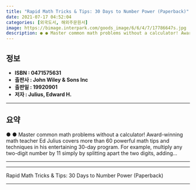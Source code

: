 ```yaml
---
title: "Rapid Math Tricks & Tips: 30 Days to Number Power (Paperback)"
date: 2021-07-17 04:52:04
categories: [외국도서, 해외주문원서]
image: https://bimage.interpark.com/goods_image/6/6/4/7/17786647s.jpg
description: ● ● Master common math problems without a calculator! Award-winning math teacher Ed Julius covers more than 60 powerful math tips and techniques in his entert
---
```


## **정보**

- **ISBN : 0471575631**
- **출판사 : John Wiley & Sons Inc**
- **출판일 : 19920901**
- **저자 : Julius, Edward H.**

------



## **요약**

●  ●  Master common math problems without a calculator! Award-winning math teacher Ed Julius covers more than 60 powerful math tips and techniques in his entertaining 30-day program. For example, multiply any two-digit number by 11 simply by splitting apart the two digits, adding... 

------



------


Rapid Math Tricks & Tips: 30 Days to Number Power (Paperback) 

------


